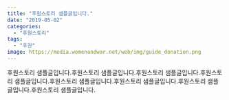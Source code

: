 ```yaml
---
title: "후원스토리 샘플글입니다."
date: "2019-05-02"
categories: 
  - "후원스토리"
tags: 
  - "후원"
image: https://media.womenandwar.net/web/img/guide_donation.png
---
```


후원스토리 샘플글입니다.후원스토리 샘플글입니다.후원스토리 샘플글입니다.후원스토리 샘플글입니다.후원스토리 샘플글입니다.후원스토리 샘플글입니다.후원스토리 샘플글입니다.후원스토리 샘플글입니다.